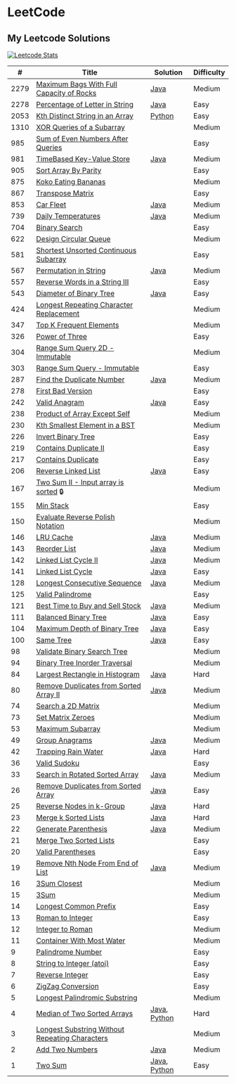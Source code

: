 # LeetCode

## My Leetcode Solutions

[![Leetcode Stats](https://leetcard.jacoblin.cool/llyram?extension=heatmap&border=0&radius=10)](https://leetcode.com/llyram)

|#|Title| Solution| Difficulty |
| ---- | ------------------------------------------------------------------------------------------------------------------------------- | -------------------------------------------------------------------------- | ---------- |
| 2279 | [Maximum Bags With Full Capacity of Rocks](https://leetcode.com/problems/maximum-bags-with-full-capacity-of-rocks/)|[Java](algorithms/java/maximumBagsWithFullCapacityOfRocks.java)| Medium     |
| 2278 | [Percentage of Letter in String](https://leetcode.com/problems/percentage-of-letter-in-string/)|[Java](algorithms/java/percentageOfLetterInString.java)| Easy       |
| 2053 | [Kth Distinct String in an Array](https://leetcode.com/problems/kth-distinct-string-in-an-array/)|[Python](algorithms/python/kthDistinctStringInAnArray.py)| Easy       |
| 1310 | [XOR Queries of a Subarray](https://leetcode.com/problems/xor-queries-of-a-subarray/)|| Medium     |
| 985  | [Sum of Even Numbers After Queries](https://leetcode.com/problems/sum-of-even-numbers-after-queries/)|| Easy       |
| 981  | [TimeBased Key-Value Store](https://leetcode.com/problems/time-based-key-value-store/)| [Java](algorithms/java/timeBasedKeyValueStore.java) | Medium |
| 905  | [Sort Array By Parity](https://leetcode.com/problems/sort-array-by-parity/)|| Easy       |
| 875  | [Koko Eating Bananas](https://leetcode.com/problems/koko-eating-bananas/)|| Medium     |
| 867  | [Transpose Matrix](https://leetcode.com/problems/transpose-matrix/)|| Easy       |
| 853  | [Car Fleet](https://leetcode.com/problems/car-fleet/description/)|[Java](algorithms/java/carFleet.java)|Medium|
| 739  | [Daily Temperatures](https://leetcode.com/problems/daily-temperatures/description/)|[Java](algorithms/java/dailyTemperatures.java)|Medium|
| 704  | [Binary Search](https://leetcode.com/problems/binary-search/)|| Easy       |
| 622  | [Design Circular Queue](https://leetcode.com/problems/design-circular-queue/)|| Medium     |
| 581  | [Shortest Unsorted Continuous Subarray](https://leetcode.com/problems/shortest-unsorted-continuous-subarray/)|| Easy       |
| 567  | [Permutation in String](https://leetcode.com/problems/permutation-in-string/) | [Java](algorithms/java/permutationInString.java) | Medium |
| 557  | [Reverse Words in a String III](https://leetcode.com/problems/reverse-words-in-a-string-iii/)|| Easy       |
| 543  | [Diameter of Binary Tree](https://leetcode.com/problems/diameter-of-binary-tree/)| [Java](algorithms/java/DiameterOfBinaryTree.java)| Easy       |
| 424  | [Longest Repeating Character Replacement](https://leetcode.com/problems/longest-repeating-character-replacement/)|| Medium     |
| 347  | [Top K Frequent Elements](https://leetcode.com/problems/top-k-frequent-elements/)|| Medium     |
| 326  | [Power of Three](https://leetcode.com/problems/power-of-three/)|| Easy       |
| 304  | [Range Sum Query 2D - Immutable](https://leetcode.com/problems/range-sum-query-2d-immutable/)|| Medium|
| 303  | [Range Sum Query - Immutable](https://leetcode.com/problems/range-sum-query-immutable/)|| Easy       |
| 287  | [Find the Duplicate Number](https://leetcode.com/problems/find-the-duplicate-number/description/) | [Java](algorithms/java/findTheDuplicateNumber.java) | Medium |
| 278  | [First Bad Version](https://leetcode.com/problems/first-bad-version/)|| Easy       |
| 242  | [Valid Anagram](https://leetcode.com/problems/valid-anagram/)|[Java](algorithms/java/validAnagram.java)| Easy       |
| 238  | [Product of Array Except Self](https://leetcode.com/problems/product-of-array-except-self/)|| Medium     |
| 230  | [Kth Smallest Element in a BST](https://leetcode.com/problems/kth-smallest-element-in-a-bst/)|| Medium     |
| 226  | [Invert Binary Tree](https://leetcode.com/problems/invert-binary-tree/)|| Easy       |
| 219  | [Contains Duplicate II](https://leetcode.com/problems/contains-duplicate-ii/)|| Easy       |
| 217  | [Contains Duplicate](https://leetcode.com/problems/contains-duplicate/)|| Easy       |
| 206  | [Reverse Linked List](https://leetcode.com/problems/reverse-linked-list/)| [Java](algorithms/java/reverseLinkedList.java) | Easy       |
| 167  | [Two Sum II - Input array is sorted](https://leetcode.com/problems/two-sum-ii-input-array-is-sorted/) 🔒|| Medium     |
| 155  | [Min Stack](https://leetcode.com/problems/min-stack/)|| Easy       |
| 150  | [Evaluate Reverse Polish Notation](https://leetcode.com/problems/evaluate-reverse-polish-notation/)|| Medium     |
| 146  | [LRU Cache](https://leetcode.com/problems/lru-cache/description/) | [Java](algorithms/java/LRUCache.java) | Medium |
| 143  | [Reorder List](https://leetcode.com/problems/reorder-list/description/)|[Java](algorithms/java/reorderList.java)|Medium|
| 142  | [Linked List Cycle II](https://leetcode.com/problems/linked-list-cycle-ii/description/) |[Java](algorithms/java/linkedListCycleII.java)| Medium |
| 141  | [Linked List Cycle](https://leetcode.com/problems/linked-list-cycle/description/)|[Java](algorithms/java/linkedListCycle.java)|Easy|
| 128  | [Longest Consecutive Sequence](https://leetcode.com/problems/longest-consecutive-sequence/)| [Java](algorithms/java/longestConsecutiveSequence.java)| Medium     |
| 125  | [Valid Palindrome](https://leetcode.com/problems/valid-palindrome/)|| Easy       |
| 121  | [Best Time to Buy and Sell Stock](https://leetcode.com/problems/best-time-to-buy-and-sell-stock/)| [Java](algorithms/java/bestTimeToBuyAndSellStock.java)| Medium     |
| 111  | [Balanced Binary Tree](https://leetcode.com/problems/balanced-binary-tree/) | [Java](algorithms/java/balancedBinaryTree.java) | Easy |
| 104  | [Maximum Depth of Binary Tree](https://leetcode.com/problems/maximum-depth-of-binary-tree/)| [Java](algorithms/java/MaximumDepthOfBinaryTree.java)| Easy       |
| 100  | [Same Tree](https://leetcode.com/problems/same-tree/) | [Java](algorithms/java/sameTree.java) | Easy |
| 98   | [Validate Binary Search Tree](https://leetcode.com/problems/validate-binary-search-tree/)|| Medium     |
| 94   | [Binary Tree Inorder Traversal](https://leetcode.com/problems/binary-tree-inorder-traversal/)|| Medium     |
| 84   | [Largest Rectangle in Histogram](https://leetcode.com/problems/largest-rectangle-in-histogram/description/) | [Java](algorithms/java/largestRectangleInHistogram.java) | Hard |
| 80   | [Remove Duplicates from Sorted Array II](https://leetcode.com/problems/remove-duplicates-from-sorted-array-ii/description/)|[Java](algorithms/java/removeDuplicatesFromSortedArrayII.java)|Medium|
| 74   | [Search a 2D Matrix](https://leetcode.com/problems/search-a-2d-matrix/)|| Medium     |
| 73   | [Set Matrix Zeroes](https://leetcode.com/problems/set-matrix-zeroes/)|| Medium     |
| 53   | [Maximum Subarray](https://leetcode.com/problems/maximum-subarray/)|| Medium     |
| 49   | [Group Anagrams](https://leetcode.com/problems/anagrams/)|[Java](/home/maryll/Projects/leetcode/algorithms/java/groupAnagrams.java)| Medium     |
| 42   | [Trapping Rain Water](https://leetcode.com/problems/trapping-rain-water/)|[Java](algorithms/java/trappingRainWater.java)| Hard       |
| 36   | [Valid Sudoku](https://leetcode.com/problems/valid-sudoku/)|| Easy       |
| 33   | [Search in Rotated Sorted Array](https://leetcode.com/problems/search-in-rotated-sorted-array/description/) | [Java](algorithms/java/searchInRotatedSortedArray.java) | Medium |
| 26   | [Remove Duplicates from Sorted Array](https://leetcode.com/problems/remove-duplicates-from-sorted-array/description/)|[Java](algorithms/java/removeDuplicatesFromSortedArray.java)| Easy
| 25   | [Reverse Nodes in k-Group](https://leetcode.com/problems/reverse-nodes-in-k-group/description/) | [Java](algorithms/java/reverseNodesInKGroup.java) | Hard |
| 23   | [Merge k Sorted Lists](https://leetcode.com/problems/merge-k-sorted-lists/description/) | [Java](algorithms/java/mergeKSortedLists.java) | Hard |
| 22   | [Generate Parenthesis](https://leetcode.com/problems/generate-parentheses/description/) | [Java](algorithms/java/generateParenthesis.java) | Medium |
| 21   | [Merge Two Sorted Lists](https://leetcode.com/problems/merge-two-sorted-lists/)|| Easy       |
| 20   | [Valid Parentheses](https://leetcode.com/problems/valid-parentheses/)|| Easy       |
| 19   | [Remove Nth Node From End of List](https://leetcode.com/problems/remove-nth-node-from-end-of-list/description/)|[Java](algorithms/java/removeNthNodeFromEndOfList.java)|Medium|
| 16   | [3Sum Closest](https://leetcode.com/problems/3sum-closest/)|| Medium     |
| 15   | [3Sum](https://leetcode.com/problems/3sum/)|| Medium     |
| 14   | [Longest Common Prefix](https://leetcode.com/problems/longest-common-prefix/)|| Easy       |
| 13   | [Roman to Integer](https://leetcode.com/problems/roman-to-integer/)|| Easy       |
| 12   | [Integer to Roman](https://leetcode.com/problems/integer-to-roman/)|| Medium     |
| 11   | [Container With Most Water](https://leetcode.com/problems/container-with-most-water/)|| Medium     |
| 9    | [Palindrome Number](https://leetcode.com/problems/palindrome-number/)|| Easy       |
| 8    | [String to Integer (atoi)](https://leetcode.com/problems/string-to-integer-atoi/)|| Easy       |
| 7    | [Reverse Integer](https://leetcode.com/problems/reverse-integer/)|| Easy       |
| 6    | [ZigZag Conversion](https://leetcode.com/problems/zigzag-conversion/)|| Easy       |
| 5    | [Longest Palindromic Substring](https://leetcode.com/problems/longest-palindromic-substring/)|| Medium     |
| 4    | [Median of Two Sorted Arrays](https://leetcode.com/problems/median-of-two-sorted-arrays/)|[Java](algorithms/java/medianOfTwoSortedArrays.java), [Python](/home/maryll/Projects/leetcode/algorithms/python/medianOfTwoSortedArrays.py)| Hard       |
| 3    | [Longest Substring Without Repeating Characters](https://leetcode.com/problems/longest-substring-without-repeating-characters/) || Medium     |
| 2    | [Add Two Numbers](https://leetcode.com/problems/add-two-numbers/)| [Java](algorithms/java/addTwoNumbers.java)| Medium     |
| 1    | [Two Sum](https://leetcode.com/problems/two-sum/)| [Java](algorithms/java/twoSum.java), [Python](algorithms/python/twoSum.py) | Easy       |
